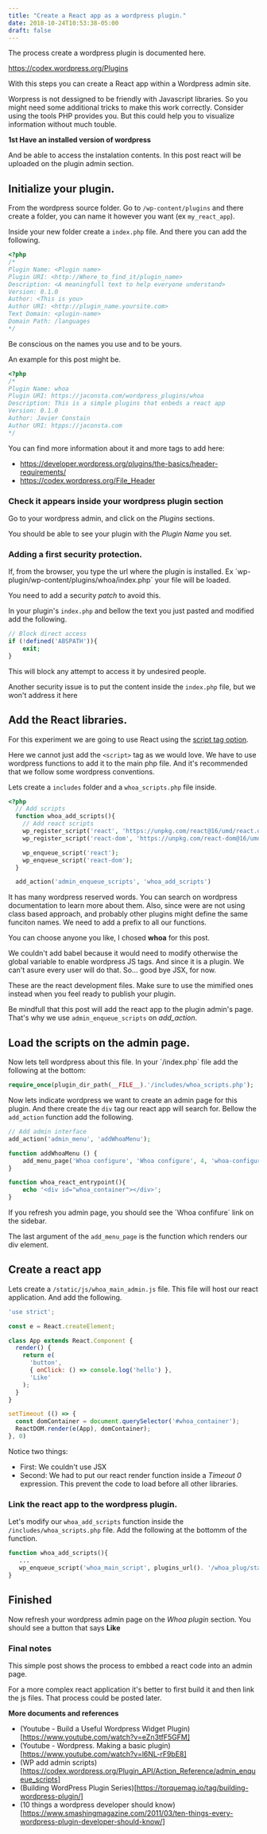 ```yaml
---
title: "Create a React app as a wordpress plugin."
date: 2018-10-24T10:53:38-05:00
draft: false
---
```


The process create a wordpress plugin is documented here.

https://codex.wordpress.org/Plugins

With this steps you can create a React app within a Wordpress admin site.

Worpress is not dessigned to be friendly with Javascript libraries. 
So you might need some additional tricks to make this work correctly.
Consider using the tools PHP provides you.
But this could help you to visualize information without much touble.

**1st Have an installed version of wordpress**

And be able to access the instalation contents. In this post react will be uploaded
on the plugin admin section.

## Initialize your plugin.

From the wordpress source folder. Go to `/wp-content/plugins` and there create a 
folder, you can name it however you want (ex `my_react_app`).

Inside your new folder create a `index.php` file. And there you can add the following.

```php
<?php
/*
Plugin Name: <Plugin name>
Plugin URI: <http://Where_to_find_it/plugin_name>
Description: <A meaningfull text to help everyone understand>
Version: 0.1.0
Author: <This is you>
Author URI: <http://plugin_name.yoursite.com>
Text Domain: <plugin-name>
Domain Path: /languages
*/
```

Be conscious on the names you use and to be yours.

An example for this post might be.


```php
<?php
/*
Plugin Name: whoa
Plugin URI: https://jaconsta.com/wordpress_plugins/whoa
Description: This is a simple plugins that enbeds a react app
Version: 0.1.0
Author: Javier Constain
Author URI: htpps://jaconsta.com
*/
```

You can find more information about it and more tags to add here:

* https://developer.wordpress.org/plugins/the-basics/header-requirements/
* https://codex.wordpress.org/File_Header

### Check it appears inside your wordpress plugin section

Go to your wordpress admin, and click on the *Plugins* sections.

You should be able to see your plugin with the _Plugin Name_ you set.

### Adding a first security protection.

If, from the browser, you type the url where the plugin is installed. 
Ex ´wp-plugin/wp-content/plugins/whoa/index.php´ your file will be loaded.

You need to add a security _patch_ to avoid this.

In your plugin's `index.php` and bellow the text you just pasted and modified add
the following.

```php
// Block direct access
if (!defined('ABSPATH')){
	exit;
}
```

This will block any attempt to access it by undesired people.

Another security issue is to put the content inside the `index.php` file, but we
won't address it here


## Add the React libraries.

For this experiment we are going to use React using the 
[script tag option](https://reactjs.org/docs/add-react-to-a-website.html#step-2-add-the-script-tags).

Here we cannot just add the `<script>` tag as we would love. We have to use wordpress functions to add it to the main 
php file. And it's recommended that we follow some wordpress conventions.

Lets create a `includes` folder and a `whoa_scripts.php` file inside.

```php
<?php
  // Add scripts
  function whoa_add_scripts(){
  	// Add react scripts
  	wp_register_script('react', 'https://unpkg.com/react@16/umd/react.development.js');
  	wp_register_script('react-dom', 'https://unpkg.com/react-dom@16/umd/react-dom.development.js');

  	wp_enqueue_script('react');
  	wp_enqueue_script('react-dom');
  }

  add_action('admin_enqueue_scripts', 'whoa_add_scripts')
```

It has many wordpress reserved words. You can search on wordpress documentation to learn more
about them. Also, since were are not using class based approach,
and probably other plugins might define the same funciton names. We need to add a prefix to all our functions. 

You can choose anyone you like, I chosed **whoa** for this post.

We couldn't add babel because it would need to modify otherwise the global variable to enable wordpress JS tags.
And since it is a plugin. We can't asure every user will do that. So... good bye JSX, for now.

These are the react development files. Make sure to use the mimified ones instead when you feel ready to publish your plugin.

Be mindfull that this post will add the react app to the plugin admin's page. That's why we use
`admin_enqueue_scripts` on *add_action*.

## Load the scripts on the admin page.

Now lets tell wordpress about this file. In your ´/index.php´ file add the following at the bottom:

```php
require_once(plugin_dir_path(__FILE__).'/includes/whoa_scripts.php');
```

Now lets indicate wordpress we want to create an admin page for this plugin. And there create the `div`
tag our react app will search for. Bellow the `add_action` function add the following.

```php
// Add admin interface
add_action('admin_menu', 'addWhoaMenu');

function addWhoaMenu () {
	add_menu_page('Whoa configure', 'Whoa configure', 4, 'whoa-configure', 'whoa_react_entrypoint');
}

function whoa_react_entrypoint(){
	echo '<div id="whoa_container"></div>';
}

```

If you refresh you admin page, you should see the ´Whoa confifure´ link on the sidebar.

The last argument of the `add_menu_page` is the function which renders our div element.

## Create a react app

Lets create a `/static/js/whoa_main_admin.js` file. This file will host our react application.
And add the following.

```javascript
'use strict';

const e = React.createElement;

class App extends React.Component {
  render() {
    return e(
	  'button',
	  { onClick: () => console.log('hello') },
	  'Like'
	);
  }
}

setTimeout (() => {
  const domContainer = document.querySelector('#whoa_container');
  ReactDOM.render(e(App), domContainer);  
}, 0)
```

Notice two things:

* First: We couldn't use JSX
* Second: We had to put our react render function inside a *Timeout 0* expression. This prevent the code to load before all other libraries.

### Link the react app to the wordpress plugin.

Let's modify our `whoa_add_scripts` function inside the `/includes/whoa_scripts.php` file.
Add the following at the bottomm of the function.

```php
function whoa_add_scripts(){
   ...
   wp_enqueue_script('whoa_main_script', plugins_url(). '/whoa_plug/static/js/whoa_main_admin.js');
}
```

## Finished

Now refresh your wordpress admin page on the *Whoa plugin* section. You should see a button that says **Like**

### Final notes

This simple post shows the process to embbed a react code into an admin page.

For a more complex react application it's better to first build it and then link the js files. 
That process could be posted later.

**More documents and references**

* (Youtube - Build a Useful Wordpress Widget Plugin)[https://www.youtube.com/watch?v=eZn3tfF5GFM]
* (Youtube - Wordpress. Making a basic plugin)[https://www.youtube.com/watch?v=l6NL-rF9bE8]
* (WP add admin scripts)[https://codex.wordpress.org/Plugin_API/Action_Reference/admin_enqueue_scripts]
* (Building WordPress Plugin Series)[https://torquemag.io/tag/building-wordpress-plugin/]
* (10 things a wordpress developer should know)[https://www.smashingmagazine.com/2011/03/ten-things-every-wordpress-plugin-developer-should-know/]
